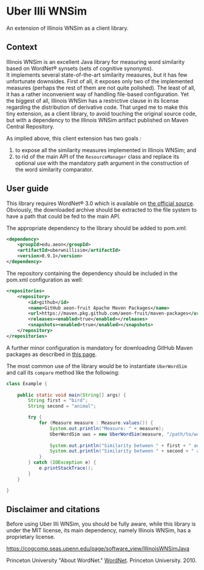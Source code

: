 # Uber Illi WNSim
An extension of Illinois WNSim as a client library.

## Context
Illinois WNSim is an excellent Java library for measuring word similarity based on WordNet&reg; synsets (sets of cognitive synonyms).  
It implements several state-of-the-art similarity measures, but it has few unfortunate downsides. 
First of all, it exposes only two of the implemented measures (perhaps the rest of them are not quite polished). 
The least of all, it has a rather inconvenient way of handling file-based configuration. 
Yet the biggest of all, Illinois WNSim has a restrictive clause in its license regarding the distribution of derivative code. 
That urged me to make this tiny extension, as a client library, to avoid touching the original source code, but with a dependency to the Illinois WNSim artifact published on Maven Central Repository.

As implied above, this client extension has two goals :
1. to expose all the similarity measures implemented in Illinois WNSim; and
2. to rid of the main API of the `ResourceManager` class and replace its optional use with the mandatory path argument in the construction of the word similarity comparator.

## User guide
This library requires WordNet&reg; 3.0 which is available on [the official source](https://wordnet.princeton.edu/download/current-version). 
Obviously, the downloaded archive should be extracted to the file system to have a path that could be fed to the main API.

The appropriate dependency to the library should be added to pom.xml:
```xml
<dependency>
    <groupId>edu.aeon</groupId>
    <artifactId>uberwnillisim</artifactId>
    <version>0.9.1</version>
</dependency>
```

The repository containing the dependency should be included in the pom.xml configuration as well:
```xml
<repositories>
    <repository>
        <id>github</id>
        <name>GitHub aeon-fruit Apache Maven Packages</name>
        <url>https://maven.pkg.github.com/aeon-fruit/maven-packages</url>
        <releases><enabled>true</enabled></releases>
        <snapshots><enabled>true</enabled></snapshots>
    </repository>
</repositories>
```

A further minor configuration is mandatory for downloading GitHub Maven packages as described in [this page](https://help.github.com/en/packages/using-github-packages-with-your-projects-ecosystem/configuring-apache-maven-for-use-with-github-packages#installing-a-package).

The most common use of the library would be to instantiate `UberWordSim` and call its `compare` method like the following:
```java
class Example {
    
    public static void main(String[] args) {
        String first = "bird";
        String second = "animal";

        try {
            for (Measure measure : Measure.values()) {
                System.out.println("Measure: " + measure);
                UberWordSim uws = new UberWordSim(measure, "/path/to/word/net/dict/");
                
                System.out.println("Similarity between " + first + " and " + second + " = " + uws.compare(first, second));
                System.out.println("Similarity between " + second + " and " + first + " = " + uws.compare(second, first));
            }
        } catch (IOException e) {
            e.printStackTrace();
        }
    }

}
```

## Disclaimer and citations
Before using Uber Illi WNSim, you should be fully aware, while this library is under the MIT license, its main dependency, namely Illinois WNSim, has a proprietary license.

https://cogcomp.seas.upenn.edu/page/software_view/IllinoisWNSimJava

Princeton University "About WordNet." [WordNet](https://wordnet.princeton.edu/). Princeton University. 2010.
